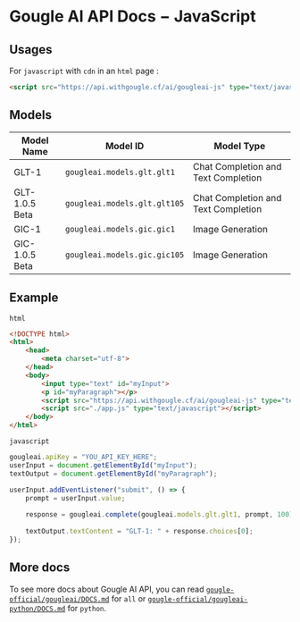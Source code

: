 # Gougle AI API Docs − JavaScript
## Usages
For `javascript` with `cdn` in an `html` page :
```html
<script src="https://api.withgougle.cf/ai/gougleai-js" type="text/javascript"></script>
```

## Models
| Model Name     | Model ID                     | Model Type                          |
| -------------- | ---------------------------- | ----------------------------------- |
| GLT-1          | `gougleai.models.glt.glt1`   | Chat Completion and Text Completion |
| GLT-1.0.5 Beta | `gougleai.models.glt.glt105` | Chat Completion and Text Completion |
| GIC-1          | `gougleai.models.gic.gic1`   | Image Generation                    |
| GIC-1.0.5 Beta | `gougleai.models.gic.gic105` | Image Generation                    |

## Example
`html`
```html
<!DOCTYPE html>
<html>
    <head>
        <meta charset="utf-8">
    </head>
    <body>
        <input type="text" id="myInput">
        <p id="myParagraph"></p>
        <script src="https://api.withgougle.cf/ai/gougleai-js" type="text/javascript"></script>
        <script src="./app.js" type="text/javascript"></script>
    </body>
</html>
```
`javascript`
```javascript
gougleai.apiKey = "YOU_API_KEY_HERE";
userInput = document.getElementById("myInput");
textOutput = document.getElementById("myParagraph");

userInput.addEventListener("submit", () => {
    prompt = userInput.value;
    
    response = gougleai.complete(gougleai.models.glt.glt1, prompt, 100);
    
    textOutput.textContent = "GLT-1: " + response.choices[0];
});
```
## More docs
To see more docs about Gougle AI API, you can read [`gougle-official/gougleai/DOCS.md`](https://www.github.com/gougle-official/gougleai/blob/main/DOCS.md) for `all` or [`gougle-official/gougleai-python/DOCS.md`](https://www.github.com/gougle-official/gougleai-python/blob/main/DOCS.md) for `python`. 
